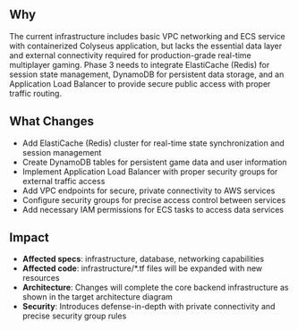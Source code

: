 ## Why

The current infrastructure includes basic VPC networking and ECS service with containerized Colyseus application, but lacks the essential data layer and external connectivity required for production-grade real-time multiplayer gaming. Phase 3 needs to integrate ElastiCache (Redis) for session state management, DynamoDB for persistent data storage, and an Application Load Balancer to provide secure public access with proper traffic routing.

## What Changes

- Add ElastiCache (Redis) cluster for real-time state synchronization and session management
- Create DynamoDB tables for persistent game data and user information
- Implement Application Load Balancer with proper security groups for external traffic access
- Add VPC endpoints for secure, private connectivity to AWS services
- Configure security groups for precise access control between services
- Add necessary IAM permissions for ECS tasks to access data services

## Impact

- **Affected specs**: infrastructure, database, networking capabilities
- **Affected code**: infrastructure/*.tf files will be expanded with new resources
- **Architecture**: Changes will complete the core backend infrastructure as shown in the target architecture diagram
- **Security**: Introduces defense-in-depth with private connectivity and precise security group rules